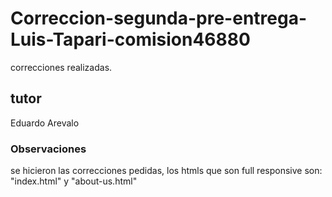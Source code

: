 # Correccion-segunda-pre-entrega-Luis-Tapari-comision46880
correcciones realizadas.
## tutor 
Eduardo Arevalo
### Observaciones
se hicieron las correcciones pedidas, los htmls que son full responsive son: 
"index.html" y "about-us.html"